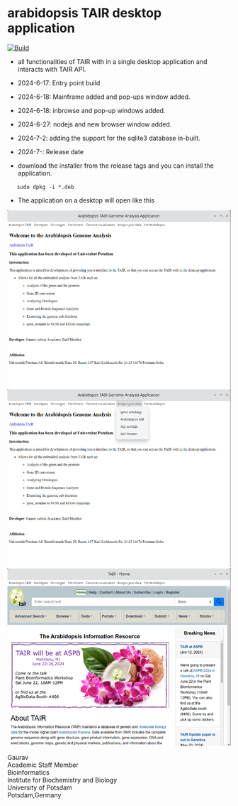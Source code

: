# arabidopsis TAIR desktop application

 [![Build](https://github.com/gauravcodepro/arabidopsis-tair-application/actions/workflows/build.yml/badge.svg)](https://github.com/gauravcodepro/arabidopsis-tair-application/actions/workflows/build.yml)
 
- all functionalities of TAIR with in a single desktop application and interacts with TAIR API.
- 2024-6-17: Entry point build
- 2024-6-18: Mainframe added and pop-ups window added.
- 2024-6-18: inbrowse and pop-up windows added.
- 2024-6-27: nodejs and new browser window added.
- 2024-7-2: adding the support for the sqlite3 database in-built.
- 2024-7-: Release date


- download the installer from the release tags and you can install the application.
```
   sudo dpkg -i *.deb
```
- The application on a desktop will open like this
<img src = "https://github.com/gauravcodepro/arabidopsis-tair-application/blob/main/appviews/appview1.png" height = 400>
<img src = "https://github.com/gauravcodepro/arabidopsis-tair-application/blob/main/appviews/appview2.png" height = 400>
<img src = "https://github.com/gauravcodepro/arabidopsis-tair-application/blob/main/appviews/appview3.png" height = 400>


Gaurav \
Academic Staff Member \
Bioinformatics \
Institute for Biochemistry and Biology \
University of Potsdam \
Potsdam,Germany
